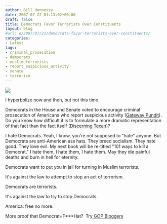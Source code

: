 ```yaml
---
author: Bill Hennessy
date: 2007-07-22 01:13:02+00:00
draft: false
title: Democrats Favor Terrorists Over Constituents
layout: blog
#url: e/2007/07/21/democrats-favor-terrorists-over-constituents/
categories:
- Latest
tags:
- criminal_prosecution
- democrats
- muslim_terrorists
- report_suspicious_activity
- senate
- terrorism
---
```


![](https://hennessysview.info/wp/wp-content/uploads/2007/07/072207-0112-democratsfa1.jpg)


I hyperbolize now and then, but not this time.

Democrats in the House and Senate voted to encourage criminal prosecution of Americans who report suspicious activity ([Gateway Pundit](https://gatewaypundit.blogspot.com/2007/07/dnc-kill-john-doe-poster-campaign.html)).  Do you know how difficult it is to formulate a more dramatic representation of that fact than the fact itself ([Discerning Texan](https://discerningtexan.blogspot.com/2007/07/new-democrat-war-on-terror-ad-campaign.html))?

I hate Democrats.  Yeah, I know, you're not supposed to "hate" anyone.  But Democrats are anti-American ass hats.  They breed socialism.  They hate good.  They love evil.  My next book will be re-titled "101 ways to kill a Democrat."  I hate them, I hate them, I hate them.  May they die painful deaths and burn in hell for eternity.

Democrats want to put you in jail for turning in Muslim terrorists.

It's against the law to attempt to stop an act of terrorism.

Democrats are terrorists.

It's against the law to try to stop Democrats.

America:  free no more.

More proof that Democrat=F***Hat?  Try[ GOP Bloggers](https://www.gopbloggers.org/mt/archives/004995.php)
